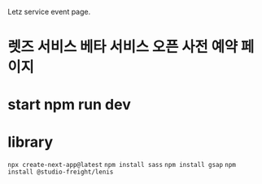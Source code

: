 Letz service event page.


# 렛즈 서비스 베타 서비스 오픈 사전 예약 페이지 # 

# start npm run dev
# library

`npx create-next-app@latest`
`npm install sass`
`npm install gsap`
`npm install @studio-freight/lenis`